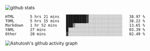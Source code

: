 ![github stats](https://github-readme-stats.vercel.app/api?username=iuvhub&show_icons=true)
<!--START_SECTION:waka-->
```text
HTML       5 hrs 21 mins   █████████▓░░░░░░░░░░░░░░░   38.97 % 
TOML       5 hrs 15 mins   █████████▓░░░░░░░░░░░░░░░   38.22 % 
Markdown   1 hr 52 mins    ███▒░░░░░░░░░░░░░░░░░░░░░   13.65 % 
YAML       27 mins         █░░░░░░░░░░░░░░░░░░░░░░░░   03.39 % 
Other      20 mins         ▓░░░░░░░░░░░░░░░░░░░░░░░░   02.49 % 
```
<!--END_SECTION:waka-->
![Ashutosh's github activity graph](https://activity-graph.herokuapp.com/graph?username=iuvhub&theme=react-dark)
